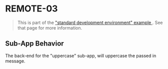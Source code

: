 # REMOTE-03

> This is part of the ["standard development environment" example ](https://github.com/hal313/standard-development-environment-example). See that page for more information.

## Sub-App Behavior

The back-end for the "uppercase" sub-app, will uppercase the passed in message.
